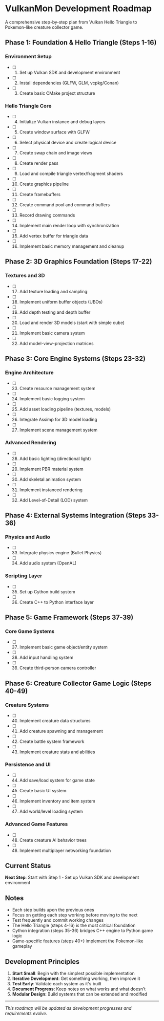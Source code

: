 # VulkanMon Development Roadmap

A comprehensive step-by-step plan from Vulkan Hello Triangle to Pokemon-like creature collector game.

## Phase 1: Foundation & Hello Triangle (Steps 1-16)

### Environment Setup
- [ ] 1. Set up Vulkan SDK and development environment
- [ ] 2. Install dependencies (GLFW, GLM, vcpkg/Conan)
- [ ] 3. Create basic CMake project structure

### Hello Triangle Core
- [ ] 4. Initialize Vulkan instance and debug layers
- [ ] 5. Create window surface with GLFW
- [ ] 6. Select physical device and create logical device
- [ ] 7. Create swap chain and image views
- [ ] 8. Create render pass
- [ ] 9. Load and compile triangle vertex/fragment shaders
- [ ] 10. Create graphics pipeline
- [ ] 11. Create framebuffers
- [ ] 12. Create command pool and command buffers
- [ ] 13. Record drawing commands
- [ ] 14. Implement main render loop with synchronization
- [ ] 15. Add vertex buffer for triangle data
- [ ] 16. Implement basic memory management and cleanup

## Phase 2: 3D Graphics Foundation (Steps 17-22)

### Textures and 3D
- [ ] 17. Add texture loading and sampling
- [ ] 18. Implement uniform buffer objects (UBOs)
- [ ] 19. Add depth testing and depth buffer
- [ ] 20. Load and render 3D models (start with simple cube)
- [ ] 21. Implement basic camera system
- [ ] 22. Add model-view-projection matrices

## Phase 3: Core Engine Systems (Steps 23-32)

### Engine Architecture
- [ ] 23. Create resource management system
- [ ] 24. Implement basic logging system
- [ ] 25. Add asset loading pipeline (textures, models)
- [ ] 26. Integrate Assimp for 3D model loading
- [ ] 27. Implement scene management system

### Advanced Rendering
- [ ] 28. Add basic lighting (directional light)
- [ ] 29. Implement PBR material system
- [ ] 30. Add skeletal animation system
- [ ] 31. Implement instanced rendering
- [ ] 32. Add Level-of-Detail (LOD) system

## Phase 4: External Systems Integration (Steps 33-36)

### Physics and Audio
- [ ] 33. Integrate physics engine (Bullet Physics)
- [ ] 34. Add audio system (OpenAL)

### Scripting Layer
- [ ] 35. Set up Cython build system
- [ ] 36. Create C++ to Python interface layer

## Phase 5: Game Framework (Steps 37-39)

### Core Game Systems
- [ ] 37. Implement basic game object/entity system
- [ ] 38. Add input handling system
- [ ] 39. Create third-person camera controller

## Phase 6: Creature Collector Game Logic (Steps 40-49)

### Creature Systems
- [ ] 40. Implement creature data structures
- [ ] 41. Add creature spawning and management
- [ ] 42. Create battle system framework
- [ ] 43. Implement creature stats and abilities

### Persistence and UI
- [ ] 44. Add save/load system for game state
- [ ] 45. Create basic UI system
- [ ] 46. Implement inventory and item system
- [ ] 47. Add world/level loading system

### Advanced Game Features
- [ ] 48. Create creature AI behavior trees
- [ ] 49. Implement multiplayer networking foundation

## Current Status

**Next Step**: Start with Step 1 - Set up Vulkan SDK and development environment

## Notes

- Each step builds upon the previous ones
- Focus on getting each step working before moving to the next
- Test frequently and commit working changes
- The Hello Triangle (steps 4-16) is the most critical foundation
- Cython integration (steps 35-36) bridges C++ engine to Python game logic
- Game-specific features (steps 40+) implement the Pokemon-like gameplay

## Development Principles

1. **Start Small**: Begin with the simplest possible implementation
2. **Iterative Development**: Get something working, then improve it
3. **Test Early**: Validate each system as it's built
4. **Document Progress**: Keep notes on what works and what doesn't
5. **Modular Design**: Build systems that can be extended and modified

---

*This roadmap will be updated as development progresses and requirements evolve.*